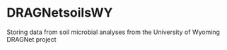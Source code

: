 # DRAGNetsoilsWY

Storing data from soil microbial analyses from the University of Wyoming DRAGNet project 
